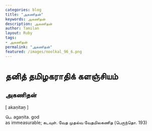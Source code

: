 ```yaml
---  
categories: blog  
title: "அகணிதன்"
keywords: அகணிதன்  
description: அகணிதன்
author: Tamilan  
layout: Ruby  
tags:     
- அகணிதன்
permalink: "அகணிதன்"  
featured: /images/noolkal_96_6.png  
--- 
```

# தனித் தமிழகராதிக் களஞ்சியம்
## அகணிதன்

[ akaṇitaṉ ]  
  
பெ. agaṇita. god  
as immeasurable; கடவுள். வேத முதல்வ வேதமிலகணித (பெருந்தொ. 193)